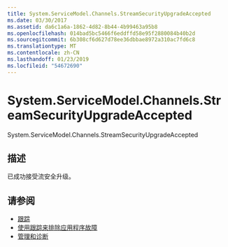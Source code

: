 ```yaml
---
title: System.ServiceModel.Channels.StreamSecurityUpgradeAccepted
ms.date: 03/30/2017
ms.assetid: da6c1a6a-1862-4d82-8b44-4b99463a95b8
ms.openlocfilehash: 014bad5bc5466f6eddffd58e95f2880084b40b2d
ms.sourcegitcommit: 6b308cf6d627d78ee36dbbae8972a310ac7fd6c8
ms.translationtype: MT
ms.contentlocale: zh-CN
ms.lasthandoff: 01/23/2019
ms.locfileid: "54672690"
---
```

# <a name="systemservicemodelchannelsstreamsecurityupgradeaccepted"></a>System.ServiceModel.Channels.StreamSecurityUpgradeAccepted
System.ServiceModel.Channels.StreamSecurityUpgradeAccepted  
  
## <a name="description"></a>描述  
 已成功接受流安全升级。  
  
## <a name="see-also"></a>请参阅
- [跟踪](../../../../../docs/framework/wcf/diagnostics/tracing/index.md)
- [使用跟踪来排除应用程序故障](../../../../../docs/framework/wcf/diagnostics/tracing/using-tracing-to-troubleshoot-your-application.md)
- [管理和诊断](../../../../../docs/framework/wcf/diagnostics/index.md)
